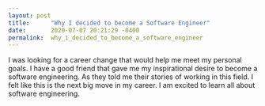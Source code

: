 ```yaml
---
layout: post
title:      "Why I decided to become a Software Engineer"
date:       2020-07-07 20:21:29 -0400
permalink:  why_i_decided_to_become_a_software_engineer
---
```




I was looking for a career change that would help me meet my personal goals. I have a good friend that gave me my inspirational desire to become a software engineering. As they told me their stories of working in this field. I felt like this is the next big move in my career. I am excited to learn all about software engineering.
